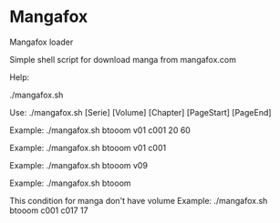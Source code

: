 Mangafox
========

Mangafox loader

Simple shell script for download manga from mangafox.com


Help:

./mangafox.sh 

Use: ./mangafox.sh [Serie] [Volume] [Chapter] [PageStart] [PageEnd]

Example: ./mangafox.sh btooom v01 c001 20 60

Example: ./mangafox.sh btooom v01 c001

Example: ./mangafox.sh btooom v09

Example: ./mangafox.sh btooom

This condition for manga don't have volume
Example: ./mangafox.sh btooom c001 c017 17 

